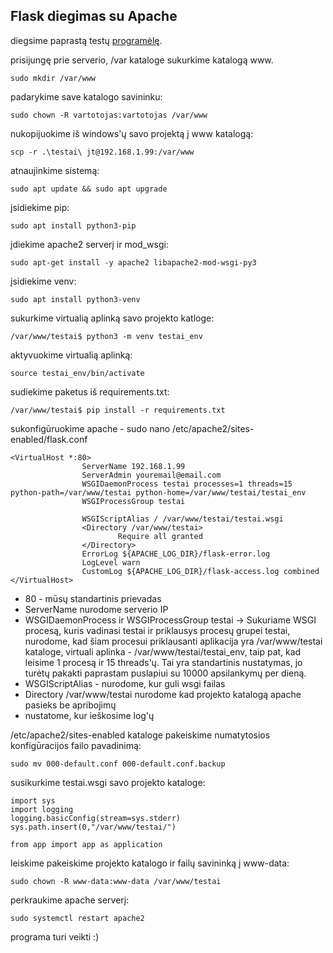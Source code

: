 ## Flask diegimas su Apache

diegsime paprastą testų [programėlę](https://github.com/robotautas/kursas/blob/master/konsultacijos/testu_programa.zip).

prisijungę prie serverio, /var kataloge sukurkime katalogą www.

```
sudo mkdir /var/www
```

padarykime save katalogo savininku:

```
sudo chown -R vartotojas:vartotojas /var/www
```

nukopijuokime iš windows'ų savo projektą į www katalogą:

```
scp -r .\testai\ jt@192.168.1.99:/var/www
```

atnaujinkime sistemą:
```
sudo apt update && sudo apt upgrade
```

įsidiekime pip:

```
sudo apt install python3-pip
```

įdiekime apache2 serverį ir mod_wsgi:
```
sudo apt-get install -y apache2 libapache2-mod-wsgi-py3
```

įsidiekime venv:
```
sudo apt install python3-venv
```

sukurkime virtualią aplinką savo projekto katloge:
```
/var/www/testai$ python3 -m venv testai_env
```

aktyvuokime virtualią aplinką:
```
source testai_env/bin/activate
```

sudiekime paketus iš requirements.txt:

```
/var/www/testai$ pip install -r requirements.txt
```

sukonfigūruokime apache - sudo nano /etc/apache2/sites-enabled/flask.conf

```
<VirtualHost *:80>
                ServerName 192.168.1.99
                ServerAdmin youremail@email.com
                WSGIDaemonProcess testai processes=1 threads=15 python-path=/var/www/testai python-home=/var/www/testai/testai_env
                WSGIProcessGroup testai

                WSGIScriptAlias / /var/www/testai/testai.wsgi
                <Directory /var/www/testai>
                        Require all granted
                </Directory>
                ErrorLog ${APACHE_LOG_DIR}/flask-error.log
                LogLevel warn
                CustomLog ${APACHE_LOG_DIR}/flask-access.log combined
</VirtualHost>
```

* 80 - mūsų standartinis prievadas
* ServerName nurodome serverio IP
* WSGIDaemonProcess ir WSGIProcessGroup testai -> Sukuriame WSGI procesą, kuris vadinasi testai ir priklausys procesų grupei testai, nurodome, kad šiam procesui priklausanti aplikacija yra /var/www/testai kataloge, virtuali aplinka - /var/www/testai/testai_env, taip pat, kad leisime 1 procesą ir 15 threads'ų. Tai yra standartinis nustatymas, jo turėtų pakakti paprastam puslapiui su 10000 apsilankymų per dieną.
* WSGIScriptAlias - nurodome, kur guli wsgi failas
* Directory /var/www/testai nurodome kad projekto katalogą apache pasieks be apribojimų
* nustatome, kur ieškosime log'ų


/etc/apache2/sites-enabled kataloge pakeiskime numatytosios konfigūracijos failo pavadinimą:

```
sudo mv 000-default.conf 000-default.conf.backup
```

susikurkime testai.wsgi savo projekto kataloge:

```
import sys
import logging
logging.basicConfig(stream=sys.stderr)
sys.path.insert(0,"/var/www/testai/")

from app import app as application
```

leiskime pakeiskime projekto katalogo ir failų savininką į www-data:
```
sudo chown -R www-data:www-data /var/www/testai
```

perkraukime apache serverį:
```
sudo systemctl restart apache2
```

programa turi veikti :)
